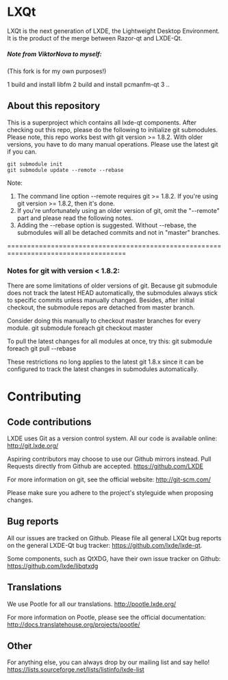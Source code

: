 LXQt
====

LXQt is the next generation of LXDE, the Lightweight Desktop Environment. It is the product of the
merge between Razor-qt and LXDE-Qt.

##### Note from ViktorNova to myself:
(This fork is for my own purposes!)

  1 build and install libfm
  2 build and install pcmanfm-qt
  3 ..


## About this repository
This is a superproject which contains all lxde-qt components.
After checking out this repo, please do the following to initialize git submodules.
Please note, this repo works best with git version >= 1.8.2.
With older versions, you have to do many manual operations. Please use the latest git if you can.

    git submodule init
    git submodule update --remote --rebase

Note:

1. The command line option --remote requires git >= 1.8.2. If you're using git version >= 1.8.2, then it's done.
1. If you're unfortunately using an older version of git, omit the "--remote" part and please read the following notes.
1. Adding the --rebase option is suggested. Without --rebase, the submodules will all be detached commits and not in "master" branches.

====================================================================================

### Notes for git with version < 1.8.2:

There are some limitations of older versions of git.
Because git submodule does not track the latest HEAD automatically, the submodules always stick to specific commits
unless manually changed. Besides, after initial checkout, the submodule repos are detached from master branch.

Consider doing this manually to checkout master branches for every module.
    git submodule foreach git checkout master

To pull the latest changes for all modules at once, try this:
    git submodule foreach git pull --rebase

These restrictions no long applies to the latest git 1.8.x since it can be configured to track the latest changes in
submodules automatically.


Contributing
============


Code contributions
------------------

LXDE uses Git as a version control system. All our code is available online:
  http://git.lxde.org/

Aspiring contributors may choose to use our Github mirrors instead.
Pull Requests directly from Github are accepted.
  https://github.com/LXDE

For more information on git, see the official website:
  http://git-scm.com/

Please make sure you adhere to the project's styleguide when proposing changes.


Bug reports
-----------

All our issues are tracked on Github.
Please file all general LXQt bug reports on the general LXDE-Qt bug tracker:
  https://github.com/lxde/lxde-qt.

Some components, such as QtXDG, have their own issue tracker on Github:
  https://github.com/lxde/libqtxdg


Translations
------------

We use Pootle for all our translations.
  http://pootle.lxde.org/

For more information on Pootle, please see the official documentation:
  http://docs.translatehouse.org/projects/pootle/


Other
-----

For anything else, you can always drop by our mailing list and say hello!
  https://lists.sourceforge.net/lists/listinfo/lxde-list
